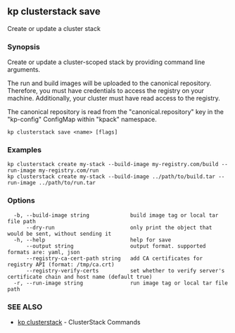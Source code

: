 ## kp clusterstack save

Create or update a cluster stack

### Synopsis

Create or update a cluster-scoped stack by providing command line arguments.

The run and build images will be uploaded to the canonical repository.
Therefore, you must have credentials to access the registry on your machine.
Additionally, your cluster must have read access to the registry.

The canonical repository is read from the "canonical.repository" key in the "kp-config" ConfigMap within "kpack" namespace.


```
kp clusterstack save <name> [flags]
```

### Examples

```
kp clusterstack create my-stack --build-image my-registry.com/build --run-image my-registry.com/run
kp clusterstack create my-stack --build-image ../path/to/build.tar --run-image ../path/to/run.tar
```

### Options

```
  -b, --build-image string             build image tag or local tar file path
      --dry-run                        only print the object that would be sent, without sending it
  -h, --help                           help for save
      --output string                  output format. supported formats are: yaml, json
      --registry-ca-cert-path string   add CA certificates for registry API (format: /tmp/ca.crt)
      --registry-verify-certs          set whether to verify server's certificate chain and host name (default true)
  -r, --run-image string               run image tag or local tar file path
```

### SEE ALSO

* [kp clusterstack](kp_clusterstack.md)	 - ClusterStack Commands

